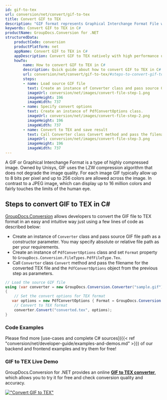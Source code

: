 ```yaml
---
id: gif-to-tex
url: conversion/net/convert/gif-to-tex
title: Convert GIF to TEX
description: "GIF format represents Graphical Interchange Format File with .gif extension. Learn how to convert GIF to TEX file programmatically in C# language using GroupDocs.Conversion for .NET library."
keywords: Convert GIF to TEX in C#
productName: GroupDocs.Conversion for .NET
structuredData:
    productCode: conversion
    productPlatform: net
    appName: Convert GIF to TEX in C#
    appDescription: Convert GIF to TEX natively with high performance using C# language and server side GroupDocs.Conversion for .NET APIs, without the use of any software like Microsoft or Open Office.
    howTo:
        name: How to convert GIF to TEX in C# 
        description: Quick guide about how to convert GIF to TEX in C# with high performance and accuracy.
        url: conversion/net/convert/gif-to-tex/#steps-to-convert-gif-to-tex-in-c
        steps:
        - name: Load source GIF file 
          text: Create an instance of Converter class and pass source GIF file path as a constructor parameter. You may specify absolute or relative file path as per your requirements. 
          imageUrl: conversion/net/images/convert-file-step-1.png
          imageHeight: 196
          imageWidth: 737
        - name: Specify convert options 
          text: Create an instance of PdfConvertOptions class.
          imageUrl: conversion/net/images/convert-file-step-2.png
          imageHeight: 196
          imageWidth: 737
        - name: Convert to TEX and save result 
          text: Call Converter class Convert method and pass the filename for the converted HTML file and the PdfConvertOptions object from the previous step as parameters.
          imageUrl: conversion/net/images/convert-file-step-3.png
          imageHeight: 196
          imageWidth: 737
---
```


A GIF or Graphical Interchange Format is a type of highly compressed image. Owned by Unisys, GIF uses the LZW compression algorithm that does not degrade the image quality. For each image GIF typically allow up to 8 bits per pixel and up to 256 colors are allowed across the image. In contrast to a JPEG image, which can display up to 16 million colors and fairly touches the limits of the human eye.

## Steps to convert GIF to TEX in C#

[GroupDocs.Conversion](https://products.groupdocs.com/conversion/net) allows developers to convert the GIF file to TEX format in an easy and intuitive way just using a few lines of code as described below:

* Create an instance of `Converter` class and pass source GIF file path as a constructor parameter. You may specify absolute or relative file path as per your requirements. 
* Create an instance of `PdfConvertOptions` class and set `Format` property to `GroupDocs.Conversion.FileTypes.PdfFileType.Tex`.
* Call `Converter` class `Convert` method and pass the filename for the converted TEX file and the `PdfConvertOptions` object from the previous step as parameters.

```csharp
// Load the source GIF file
using (var converter = new GroupDocs.Conversion.Converter("sample.gif"))
{
    // Set the convert options for TEX format
   var options = new PdfConvertOptions { Format = GroupDocs.Conversion.FileTypes.PdfFileType.Tex };
    // Convert to TEX format
    converter.Convert("converted.tex", options);
}
```

### Code Examples

Please find more [use-cases and complete C# sources]({{< ref "conversion/net/developer-guide/examples-and-demos.md" >}}) of our backend and frontend examples and try them for free!

### GIF to TEX Live Demo

GroupDocs.Conversion for .NET provides an online [**GIF to TEX converter**](https://products.groupdocs.app/conversion/gif-to-tex), which allows you to try it for free and check conversion quality and accuracy.

[!["Convert GIF to TEX"](conversion/net/images/convert-to-tex/convert-gif-to-tex.png)](https://products.groupdocs.app/conversion/gif-to-tex)